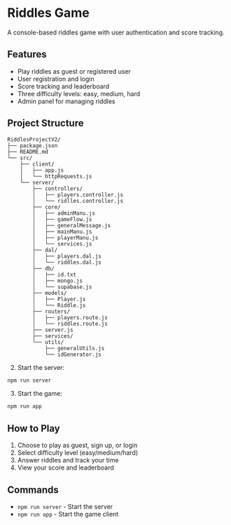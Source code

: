 # Riddles Game

A console-based riddles game with user authentication and score tracking.

## Features

- Play riddles as guest or registered user
- User registration and login
- Score tracking and leaderboard
- Three difficulty levels: easy, medium, hard
- Admin panel for managing riddles

## Project Structure

```
RiddlesProjectV2/
├── package.json
├── README.md
└── src/
    ├── client/
    │   ├── app.js
    │   └── httpRequests.js
    └── server/
        ├── controllers/
        │   ├── players.controller.js
        │   └── ridlles.controller.js
        ├── core/
        │   ├── adminManu.js
        │   ├── gameFlow.js
        │   ├── generalMessage.js
        │   ├── mainManu.js
        │   ├── playerManu.js
        │   └── services.js
        ├── dal/
        │   ├── players.dal.js
        │   └── riddles.dal.js
        ├── db/
        │   ├── id.txt
        │   ├── mongo.js
        │   └── supabase.js
        ├── models/
        │   ├── Player.js
        │   └── Riddle.js
        ├── routers/
        │   ├── players.route.js
        │   └── riddles.route.js
        ├── server.js
        ├── services/
        └── utils/
            ├── generalUtils.js
            └── idGenerator.js
```


2. Start the server:
```bash
npm run server
```

3. Start the game:
```bash
npm run app
```

## How to Play

1. Choose to play as guest, sign up, or login
2. Select difficulty level (easy/medium/hard)
3. Answer riddles and track your time
4. View your score and leaderboard

## Commands

- `npm run server` - Start the server
- `npm run app` - Start the game client
